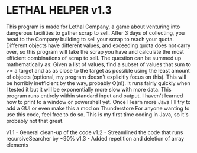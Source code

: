 # LETHAL HELPER v1.3
This program is made for Lethal Company, a game about venturing into dangerous facilities to gather scrap to sell. After 3 days of collecting, you head to the Company building to sell your scrap to reach your quota. Different objects have different values, and exceeding quota does not carry over, so this program will take the scrap you have and calculate the most efficient combinations of scrap to sell.
The question can be summed up mathematically as: Given a list of values, find a subset of values that sum to >= a target and as as close to the target as possible using the least amount of objects (optional, my program doesn't explicitly focus on this).
This will be horribly inefficient by the way, probably O(n!). It runs fairly quickly when I tested it but it will be exponentially more slow with more data.
This program runs entirely within standard input and output. I haven't learned how to print to a window or powershell yet. Once I learn more Java I'll try to add a GUI or even make this a mod on Thunderstore
For anyone wanting to use this code, feel free to do so. This is my first time coding in Java, so it's probably not that great. 

v1.1 - General clean-up of the code
v1.2 - Streamlined the code that runs recursiveSearcher by ~90%
v1.3 - Added repetition and deletion of array elements
